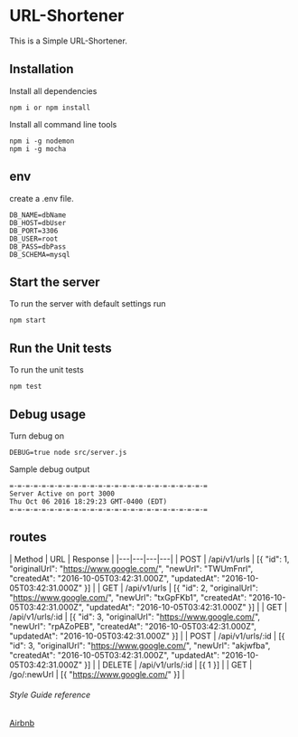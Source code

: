 # URL-Shortener
This is a Simple URL-Shortener.

## Installation

Install all dependencies
```
npm i or npm install
```

Install all command line tools
```
npm i -g nodemon
npm i -g mocha
```

## env
create a .env file.
```
DB_NAME=dbName
DB_HOST=dbUser
DB_PORT=3306
DB_USER=root
DB_PASS=dbPass
DB_SCHEMA=mysql
```

## Start the server

To run the server with default settings run
```
npm start
```

## Run the Unit tests

To run the unit tests
```
npm test
```

## Debug usage

Turn debug on
```
DEBUG=true node src/server.js
```

Sample debug output
```
=-=-=-=-=-=-=-=-=-=-=-=-=-=-=-=-=-=-=-=-=-=-=-=-=
Server Active on port 3000
Thu Oct 06 2016 18:29:23 GMT-0400 (EDT)
=-=-=-=-=-=-=-=-=-=-=-=-=-=-=-=-=-=-=-=-=-=-=-=-=
```

## routes

| Method | URL | Response |
|---|---|---|---|
| POST | /api/v1/urls | [{ "id": 1, "originalUrl": "https://www.google.com/", "newUrl": "TWUmFnrl", "createdAt": "2016-10-05T03:42:31.000Z", "updatedAt": "2016-10-05T03:42:31.000Z" }] |
| GET | /api/v1/urls | [{ "id": 2, "originalUrl": "https://www.google.com/", "newUrl": "txGpFKb1", "createdAt": "2016-10-05T03:42:31.000Z", "updatedAt": "2016-10-05T03:42:31.000Z" }] |
| GET | /api/v1/urls/:id | [{ "id": 3, "originalUrl": "https://www.google.com/", "newUrl": "rpAZoPEB", "createdAt": "2016-10-05T03:42:31.000Z", "updatedAt": "2016-10-05T03:42:31.000Z" }] |
| POST | /api/v1/urls/:id | [{ "id": 3, "originalUrl": "https://www.google.com/", "newUrl": "akjwfba", "createdAt": "2016-10-05T03:42:31.000Z", "updatedAt": "2016-10-05T03:42:31.000Z" }] |
| DELETE | /api/v1/urls/:id | [{ 1 }] |
| GET | /go/:newUrl | [{ "https://www.google.com/" }] |

###### Style Guide reference
[Airbnb](https://github.com/airbnb/javascript)
